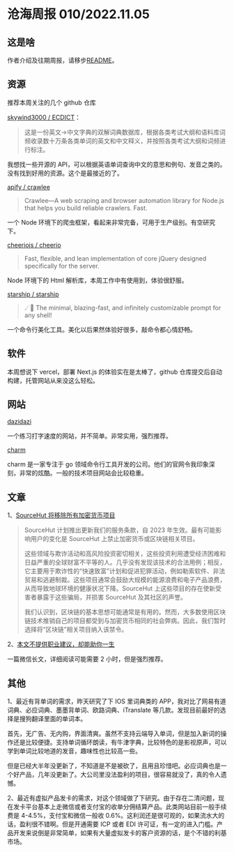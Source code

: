 # 沧海周报 010/2022.11.05

## 这是啥

作者介绍及往期周报，请移步[README](https://github.com/theseazhang/weekly_news/blob/main/README.md)。

## 资源

推荐本周关注的几个 github 仓库

[skywind3000 / ECDICT](https://github.com/skywind3000/ECDICT)：

> 这是一份英文->中文字典的双解词典数据库，根据各类考试大纲和语料库词频收录数十万条各类单词的英文和中文释义，并按照各类考试大纲和词频进行标注。

我想找一些开源的 API，可以根据英语单词查询中文的意思和例句、发音之类的。没有找到好用的资源。这个是最接近的了。

[apify / crawlee](https://github.com/apify/crawlee)

> Crawlee—A web scraping and browser automation library for Node.js that helps you build reliable crawlers. Fast.

一个 Node 环境下的爬虫框架，看起来非常完备，可用于生产级别。有空研究下。

[cheeriojs / cheerio](https://github.com/cheeriojs/cheerio)

> Fast, flexible, and lean implementation of core jQuery designed specifically for the server.

Node 环境下的 Html 解析库，本周工作中有使用到，体验很舒服。

[starship / starship](https://github.com/starship/starship)

> ☄🌌️ The minimal, blazing-fast, and infinitely customizable prompt for any shell!

一个命令行美化工具。美化以后果然体验好很多，敲命令都心情舒畅。

## 软件

本周想说下 vercel，部署 Next.js 的体验实在是太棒了，github 仓库提交后自动构建，托管网站从来没这么轻松。

## 网站

[dazidazi](https://dazidazi.com/)

一个练习打字速度的网站，并不简单。非常实用，强烈推荐。

[charm](https://charm.sh/)

charm 是一家专注于 go 领域命令行工具开发的公司。他们的官网令我印象深刻，非常的炫酷。一般的技术项目网站会比较稳重。

## 文章

1、[SourceHut 将移除所有加密货币项目](https://sourcehut.org/blog/2022-10-31-tos-update-cryptocurrency/)

> SourceHut 计划推出更新我们的服务条款，自 2023 年生效。最有可能影响用户的变化是 SourceHut 上禁止加密货币或区块链相关项目。
>
> 这些领域与欺诈活动和高风险投资密切相关，这些投资利用遭受经济困难和日益严重的全球财富不平等的人。几乎没有发现该技术的合法用例；相反，它主要用于欺诈性的“快速致富”计划和促进犯罪活动，例如勒索软件、非法贸易和逃避制裁。这些项目通常会鼓励大规模的能源浪费和电子产品浪费，从而导致地球环境的健康状况下降。SourceHut 上这些项目的存在使新受害者暴露于这些骗局，并损害 SourceHut 及其社区的声誉。
>
> 我们认识到，区块链的基本思想可能通常是有用的。然而，大多数使用区块链技术推销自己的项目都受到与加密货币相同的社会弊病。因此，我们暂时选择将“区块链”相关项目纳入该禁令。

2、[本文不提供职业建议，却能助你一生](https://mp.weixin.qq.com/s/lbJr7-GxblWfzTf2CWTWYQ)

一篇微信长文，详细阅读可能需要 2 小时，但是强烈推荐。

## 其他

1、最近有背单词的需求，昨天研究了下 IOS 里词典类的 APP，我对比了网易有道词典、必应词典、墨墨背单词、欧路词典、iTranslate 等几款。发现目前最好的选择是搜狗翻译里面的单词本。

首先，无广告、无内购，界面清爽。虽然不支持云端导入单词，但是加入新词的操作还是比较便捷。支持单词循环朗读，有牛津字典，比较特色的是影视原声，可以学到单词比较地道的发音，趣味性也比较高一些。

但是已经大半年没更新了，不知道是不是被砍了，且用且珍惜吧。必应词典也是一个好产品，几年没更新了。大公司里没法盈利的项目，很容易就没了，真的令人遗憾。

2、最近有虚拟产品发卡的需求，对这个领域做了下研究。由于存在二清问题，现在发卡平台基本上走微信或者支付宝的收单分佣结算产品。此类网站目前一般手续费是 4-4.5%，支付宝和微信一般收 0.6%。这利润还是很可观的，如果流水大的话，盈利很不错啊。但是开通需要 ICP 或者 EDI 许可证，有一定的进入门槛。产品开发来说倒是非常简单，如果有大量虚拟发卡的客户资源的话，是个不错的利基市场。
